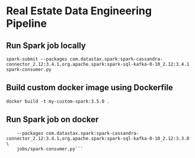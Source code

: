 # Real Estate Data Engineering Pipeline

## Run Spark job locally
```spark-submit --packages com.datastax.spark:spark-cassandra-connector_2.12:3.4.1,org.apache.spark:spark-sql-kafka-0-10_2.12:3.4.1 spark-consumer.py```


## Build custom docker image using Dockerfile
```docker build -t my-custom-spark:3.5.0 .```


## Run Spark job on docker
```docker exec -it realestatedataengineering-spark-master-1 spark-submit \
    --packages com.datastax.spark:spark-cassandra-connector_2.12:3.4.1,org.apache.spark:spark-sql-kafka-0-10_2.12:3.3.0 \
    jobs/spark-consumer.py```

